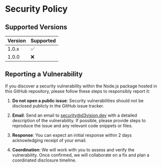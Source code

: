 # Security Policy

## Supported Versions

| Version | Supported          |
| ------- | ------------------ |
| 1.0.x   | :white_check_mark: |
| 1.0.0   | :x:                |

## Reporting a Vulnerability

If you discover a security vulnerability within the Node.js package hosted in this GitHub repository, please follow these steps to responsibly report it:

1. **Do not open a public issue**: Security vulnerabilities should not be disclosed publicly in the GitHub issue tracker.

2. **Email**: Send an email to [security@d3vision.dev](mailto:security@d3vision.dev) with a detailed description of the vulnerability. If possible, please provide steps to reproduce the issue and any relevant code snippets or files.

3. **Response**: You can expect an initial response within 2 days acknowledging receipt of your email.

4. **Coordination**: We will work with you to assess and verify the vulnerability. Once confirmed, we will collaborate on a fix and plan a coordinated disclosure timeline.
